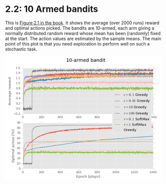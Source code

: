 2.2: 10 Armed bandits
=====================

This is [Figure 2.1 in the book](https://webdocs.cs.ualberta.ca/~sutton/book/ebook/node16.html).
It shows the average (over 2000 runs) reward and optimal actions picked.
The bandits are 10-armed, each arm giving a normally distributed random reward whose mean has been (randomly) fixed at the start.
The action values are estimated by the sample means.
The main point of this plot is that you need exploration to perform well on such a stochastic task.

![Figure 2.1](plots/2.2.png)
